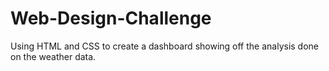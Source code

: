 # Web-Design-Challenge
Using HTML and CSS to create a dashboard showing off the analysis done on the weather data.
